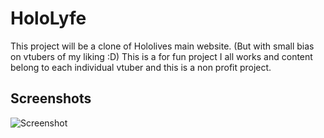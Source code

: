 # HoloLyfe

This project will be a clone of Hololives main website. (But with small bias on vtubers of my liking :D)
This is a for fun project I all works and content belong to each individual vtuber and this is a non profit project.

## Screenshots

![Screenshot](app/screenshots/Hololyfe1.gif)
